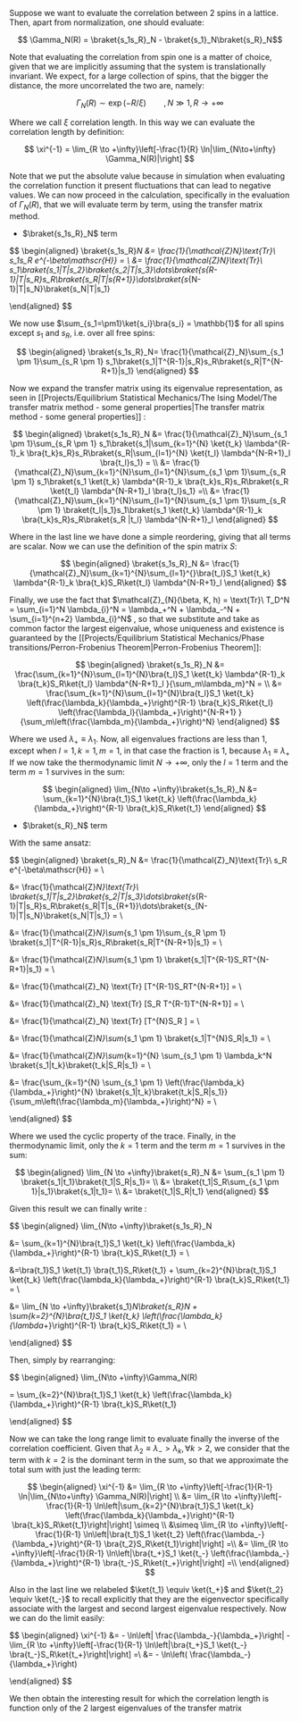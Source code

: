 Suppose we want to evaluate the correlation between 2 spins in a lattice.
Then, apart from normalization, one should evaluate:

$$ \Gamma_N(R) = \braket{s_1s_R}_N - \braket{s_1}_N\braket{s_R}_N$$

Note that evaluating the correlation from spin one is a matter of choice, given that we are implicitly assuming that the system is translationally invariant.
We expect, for a large collection of spins, that the bigger the distance, the more uncorrelated the two are, namely:

$$ \Gamma_N(R) \sim \exp\left( -R/\xi \right) \qquad, N\gg1, R\to +\infty  $$

Where we call $\xi$ correlation length. In this way we can evaluate the correlation length by definition:

$$ \xi^{-1} = \lim_{R \to +\infty}\left[-\frac{1}{R} \ln|\lim_{N\to+\infty} \Gamma_N(R)|\right] $$

Note that we put the absolute value because in simulation when evaluating the correlation function it present fluctuations that can lead to negative values.
We can now proceed in the calculation, specifically in the evaluation of $\Gamma_N(R)$, that we will evaluate term by term, using the transfer matrix method.

- $\braket{s_1s_R}_N$ term

$$
\begin{aligned}
\braket{s_1s_R}_N &= \frac{1}{\mathcal{Z}_N}\text{Tr}\ s_1s_R e^{-\beta\mathscr{H}} = \\
&= \frac{1}{\mathcal{Z}_N}\text{Tr}\ s_1\braket{s_1|T|s_2}\braket{s_2|T|s_3}\dots\braket{s_{R-1}|T|s_R}s_R\braket{s_R|T|s_{R+1}}\dots\braket{s_{N-1}|T|s_N}\braket{s_N|T|s_1}

\end{aligned}
$$

We now use $\sum_{s_1=\pm1}\ket{s_i}\bra{s_i} = \mathbb{1}$ for all spins except $s_1$ and $s_R$, i.e. over all free spins:

$$
\begin{aligned}
\braket{s_1s_R}_N= \frac{1}{\mathcal{Z}_N}\sum_{s_1 \pm 1}\sum_{s_R \pm 1} s_1\braket{s_1|T^{R-1}|s_R}s_R\braket{s_R|T^{N-R+1}|s_1}
\end{aligned}
$$

Now we expand the transfer matrix using its eigenvalue representation, as seen in [[Projects/Equilibrium Statistical Mechanics/The Ising Model/The transfer matrix method - some general properties|The transfer matrix method - some general properties]] :

$$
\begin{aligned}
\braket{s_1s_R}_N &= \frac{1}{\mathcal{Z}_N}\sum_{s_1 \pm 1}\sum_{s_R \pm 1} s_1\braket{s_1|\sum_{k=1}^{N} \ket{t_k} \lambda^{R-1}_k \bra{t_k}s_R}s_R\braket{s_R|\sum_{l=1}^{N} \ket{t_l} \lambda^{N-R+1}_l \bra{t_l}s_1} = \\
&= \frac{1}{\mathcal{Z}_N}\sum_{k=1}^{N}\sum_{l=1}^{N}\sum_{s_1 \pm 1}\sum_{s_R \pm 1} s_1\braket{s_1 \ket{t_k} \lambda^{R-1}_k \bra{t_k}s_R}s_R\braket{s_R \ket{t_l} \lambda^{N-R+1}_l \bra{t_l}s_1} =\\
&= \frac{1}{\mathcal{Z}_N}\sum_{k=1}^{N}\sum_{l=1}^{N}\sum_{s_1 \pm 1}\sum_{s_R \pm 1} \braket{t_l|s_1}s_1\braket{s_1 \ket{t_k} \lambda^{R-1}_k \bra{t_k}s_R}s_R\braket{s_R |t_l} \lambda^{N-R+1}_l 
\end{aligned}
$$

Where in the last line we have done a simple reordering, giving that all terms are scalar.
Now we can use the definition of the spin matrix $S$:

$$
\begin{aligned}
\braket{s_1s_R}_N 
&= \frac{1}{\mathcal{Z}_N}\sum_{k=1}^{N}\sum_{l=1}^{}\bra{t_l}S_1 \ket{t_k} \lambda^{R-1}_k \bra{t_k}S_R\ket{t_l} \lambda^{N-R+1}_l 
\end{aligned}
$$

Finally, we use the fact that $\mathcal{Z}_{N}(\beta, K, h) = \text{Tr}\ T_D^N = \sum_{i=1}^N \lambda_{i}^N = \lambda_+^N + \lambda_-^N + \sum_{i=1}^{n+2} \lambda_{i}^N$ , so that we substitute and take as common factor the largest eigenvalue, whose uniqueness and existence is guaranteed by the [[Projects/Equilibrium Statistical Mechanics/Phase transitions/Perron-Frobenius Theorem|Perron-Frobenius Theorem]]:

$$
\begin{aligned}
\braket{s_1s_R}_N 
&= \frac{\sum_{k=1}^{N}\sum_{l=1}^{N}\bra{t_l}S_1 \ket{t_k} \lambda^{R-1}_k \bra{t_k}S_R\ket{t_l} \lambda^{N-R+1}_l }{\sum_m\lambda_m}^N = \\
&= \frac{\sum_{k=1}^{N}\sum_{l=1}^{N}\bra{t_l}S_1 \ket{t_k} \left(\frac{\lambda_k}{\lambda_+}\right)^{R-1} \bra{t_k}S_R\ket{t_l} \left(\frac{\lambda_l}{\lambda_+}\right)^{N-R+1} }{\sum_m\left(\frac{\lambda_m}{\lambda_+}\right)^N}
\end{aligned}
$$

Where we  used $\lambda_+ \equiv \lambda_1$.
Now, all eigenvalues fractions are less than 1, except when $l=1,k=1,m=1$, in that case the fraction is 1, because $\lambda_1\equiv\lambda_+$
If we now take the thermodynamic limit $N \to +\infty$, only the $l=1$ term and the term $m=1$ survives in the sum: 

$$
\begin{aligned}
\lim_{N\to +\infty}\braket{s_1s_R}_N &= \sum_{k=1}^{N}\bra{t_1}S_1 \ket{t_k} \left(\frac{\lambda_k}{\lambda_+}\right)^{R-1} \bra{t_k}S_R\ket{t_1} 
\end{aligned}
$$
- $\braket{s_R}_N$ term

With the same ansatz:

$$
\begin{aligned}
\braket{s_R}_N &= \frac{1}{\mathcal{Z}_N}\text{Tr}\ s_R e^{-\beta\mathscr{H}} = \\

&= \frac{1}{\mathcal{Z}_N}\text{Tr}\ \braket{s_1|T|s_2}\braket{s_2|T|s_3}\dots\braket{s_{R-1}|T|s_R}s_R\braket{s_R|T|s_{R+1}}\dots\braket{s_{N-1}|T|s_N}\braket{s_N|T|s_1} = \\

&= \frac{1}{\mathcal{Z}_N}\sum_{s_1 \pm 1}\sum_{s_R \pm 1} \braket{s_1|T^{R-1}|s_R}s_R\braket{s_R|T^{N-R+1}|s_1} = \\

&= \frac{1}{\mathcal{Z}_N}\sum_{s_1 \pm 1} \braket{s_1|T^{R-1}S_RT^{N-R+1}|s_1} = \\

&= \frac{1}{\mathcal{Z}_N} \text{Tr} [T^{R-1}S_RT^{N-R+1}] = \\

&= \frac{1}{\mathcal{Z}_N} \text{Tr} [S_R T^{R-1}T^{N-R+1}] = \\

&= \frac{1}{\mathcal{Z}_N} \text{Tr} [T^{N}S_R ] = \\

&= \frac{1}{\mathcal{Z}_N}\sum_{s_1 \pm 1} \braket{s_1|T^{N}S_R|s_1} = \\

&= \frac{1}{\mathcal{Z}_N}\sum_{k=1}^{N} \sum_{s_1 \pm 1} \lambda_k^N \braket{s_1|t_k}\braket{t_k|S_R|s_1} = \\

&= \frac{\sum_{k=1}^{N} \sum_{s_1 \pm 1} \left(\frac{\lambda_k}{\lambda_+}\right)^{N} \braket{s_1|t_k}\braket{t_k|S_R|s_1}}{\sum_m\left(\frac{\lambda_m}{\lambda_+}\right)^N} = \\

\end{aligned}
$$

Where we used the cyclic property of the trace.
Finally, in the thermodynamic limit, only the $k=1$ term and the term $m=1$ survives in the sum: 


$$
\begin{aligned}
\lim_{N \to +\infty}\braket{s_R}_N 
&= \sum_{s_1 \pm 1}  \braket{s_1|t_1}\braket{t_1|S_R|s_1}= \\
&=   \braket{t_1|S_R\sum_{s_1 \pm 1}|s_1}\braket{s_1|t_1}= \\
&= \braket{t_1|S_R|t_1}
\end{aligned}
$$

Given this result we can finally write :

$$
\begin{aligned}
\lim_{N\to +\infty}\braket{s_1s_R}_N 

&= \sum_{k=1}^{N}\bra{t_1}S_1 \ket{t_k} \left(\frac{\lambda_k}{\lambda_+}\right)^{R-1} \bra{t_k}S_R\ket{t_1} = \\

&=\bra{t_1}S_1 \ket{t_1}  \bra{t_1}S_R\ket{t_1} +  \sum_{k=2}^{N}\bra{t_1}S_1 \ket{t_k} \left(\frac{\lambda_k}{\lambda_+}\right)^{R-1} \bra{t_k}S_R\ket{t_1} = \\

&= \lim_{N \to +\infty}\braket{s_1}_N\braket{s_R}_N +  \sum_{k=2}^{N}\bra{t_1}S_1 \ket{t_k} \left(\frac{\lambda_k}{\lambda_+}\right)^{R-1} \bra{t_k}S_R\ket{t_1} = \\

\end{aligned}
$$

Then, simply by rearranging:

$$
\begin{aligned}
\lim_{N\to +\infty}\Gamma_N(R)

= \sum_{k=2}^{N}\bra{t_1}S_1 \ket{t_k} \left(\frac{\lambda_k}{\lambda_+}\right)^{R-1} \bra{t_k}S_R\ket{t_1}

\end{aligned}
$$

Now we can take the long range limit to evaluate finally the inverse of the correlation coefficient.
Given that $\lambda_2 \equiv \lambda_- > \lambda_k, \forall k >2$, we consider that the term with $k=2$ is the dominant term in the sum, so that we approximate the total sum with just the leading term:

$$ \begin{aligned}
\xi^{-1} 
&= \lim_{R \to +\infty}\left[-\frac{1}{R-1} \ln|\lim_{N\to+\infty} \Gamma_N(R)|\right] \\
&= \lim_{R \to +\infty}\left[-\frac{1}{R-1} \ln\left|\sum_{k=2}^{N}\bra{t_1}S_1 \ket{t_k} \left(\frac{\lambda_k}{\lambda_+}\right)^{R-1} \bra{t_k}S_R\ket{t_1}\right|\right] \simeq \\
&\simeq \lim_{R \to +\infty}\left[-\frac{1}{R-1} \ln\left|\bra{t_1}S_1 \ket{t_2} \left(\frac{\lambda_-}{\lambda_+}\right)^{R-1} \bra{t_2}S_R\ket{t_1}\right|\right] =\\
&= \lim_{R \to +\infty}\left[-\frac{1}{R-1} \ln\left|\bra{t_+}S_1 \ket{t_-} \left(\frac{\lambda_-}{\lambda_+}\right)^{R-1} \bra{t_-}S_R\ket{t_+}\right|\right] =\\
\end{aligned}
$$

Also in the last line we relabeled $\ket{t_1} \equiv \ket{t_+}$ and $\ket{t_2} \equiv \ket{t_-}$ to recall explicitly that they are the eigenvector specifically associate with the largest and second largest eigenvalue respectively.
Now we can do the limit easily:

$$ \begin{aligned}
\xi^{-1} 
&= - \ln\left| \frac{\lambda_-}{\lambda_+}\right| - \lim_{R \to +\infty}\left[-\frac{1}{R-1} \ln\left|\bra{t_+}S_1 \ket{t_-} \bra{t_-}S_R\ket{t_+}\right|\right] =\\
&= - \ln\left( \frac{\lambda_-}{\lambda_+}\right)

\end{aligned}
$$

We then obtain the interesting result for which the correlation length is function only of the 2 largest eigenvalues of the transfer matrix